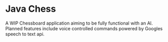 # Java Chess 

A WIP Chessboard application aiming to be fully functional with an AI. Planned features include voice controlled commands powered by Googles speech to text api.



